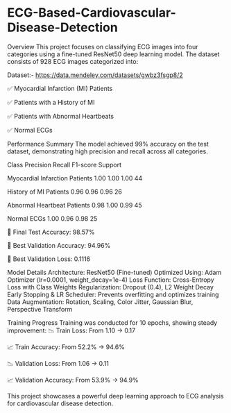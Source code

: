 # ECG-Based-Cardiovascular-Disease-Detection

Overview
This project focuses on classifying ECG images into four categories using a fine-tuned ResNet50 deep learning model. The dataset consists of 928 ECG images categorized into:

Dataset:- https://data.mendeley.com/datasets/gwbz3fsgp8/2


✅ Myocardial Infarction (MI) Patients


✅ Patients with a History of MI


✅ Patients with Abnormal Heartbeats


✅ Normal ECGs


Performance Summary
The model achieved 99% accuracy on the test dataset, demonstrating high precision and recall across all categories.

Class	Precision	Recall	F1-score	Support


Myocardial Infarction Patients	1.00	1.00	1.00	44


History of MI Patients	0.96	0.96	0.96	26


Abnormal Heartbeat Patients	0.98	1.00	0.99	45


Normal ECGs	1.00	0.96	0.98	25


🔹 Final Test Accuracy: 98.57%


🔹 Best Validation Accuracy: 94.96%


🔹 Best Validation Loss: 0.1116

Model Details
Architecture: ResNet50 (Fine-tuned)
Optimized Using: Adam Optimizer (lr=0.0001, weight_decay=1e-4)
Loss Function: Cross-Entropy Loss with Class Weights
Regularization: Dropout (0.4), L2 Weight Decay
Early Stopping & LR Scheduler: Prevents overfitting and optimizes training
Data Augmentation: Rotation, Scaling, Color Jitter, Gaussian Blur, Perspective Transform


Training Progress
Training was conducted for 10 epochs, showing steady improvement:
📉 Train Loss: From 1.10 → 0.17


📈 Train Accuracy: From 52.2% → 94.6%


📉 Validation Loss: From 1.06 → 0.11


📈 Validation Accuracy: From 53.9% → 94.9%


This project showcases a powerful deep learning approach to ECG analysis for cardiovascular disease detection.
